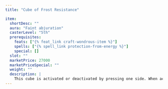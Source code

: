 ```yaml
---
title: "Cube of Frost Resistance"

item:
  shortDesc: ""
  aura: "Faint abjuration"
  casterLevel: "5th"
  prerequisites:
    feats: ["{% feat_link craft-wondrous-item %}"]
    spells: ["{% spell_link protection-from-energy %}"]
    special: []
  slot: ""
  marketPrice: 27000
  marketPriceSpecial: ""
  weight: ""
  description: |
    This cube is activated or deactivated by pressing one side. When activated, it creates a cube-shaped area 10 feet on a side centered on the possessor (or on the cube itself, if the item is later placed on a surface)__. The temperature within this area is always at least 65&deg; F. The field absorbs all cold-based attacks. However, if the field is subjected to more than 50 points of cold damage in 1 round (from one or multiple attacks), it collapses into its portable form and cannot be reactivated for 1 hour. If the field absorbs more than 100 points of cold damage in a 10-round period, the cube is destroyed.
---
```

